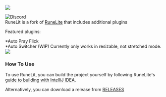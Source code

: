 ![](https://i.imgur.com/sBLouZ7.png)

[![Discord](https://img.shields.io/discord/373382904769675265.svg)](https://discord.gg/HN5gf3m)  
RuneLit is a fork of [RuneLite](https://github.com/runelite/runelite) that includes additional plugins

Featured plugins:  
  
*Auto Pray Flick  
*Auto Switcher (WIP) Currently only works in resizable, not stretched mode.  
![](https://i.imgur.com/ylpOETs.gif)

### How To Use
To use RuneLit, you can build the project yourself by following RuneLite's [guide to building with IntelliJ IDEA](https://github.com/runelite/runelite/wiki/Building-with-IntelliJ-IDEA).

Alternatively, you can download a release from [RELEASES](https://github.com/zeruth/runelit/releases)
